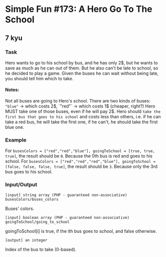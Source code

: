 # Simple Fun #173: A Hero Go To The School
## 7 kyu

### Task

Hero wants to go to his school by bus, and he has only 2$, but he wants to save as much as he can out of them.
But he also can't be late to school, so he decided to play a game.
Given the buses he can wait without being late, you should tell him which to take.

#### Notes:
Not all buses are going to Hero's school.
There are two kinds of buses: `"blue"` -> which costs 2$, `"red"` -> which costs 1$ (cheaper, right?)
Hero MUST take one of those buses, even if he will pay 2$.
Hero should `take the first bus that goes to his school` and costs less than others, i.e. if he can take a red bus, he will take the first one, if he can't, he should take the first blue one.

### Example
For `busesColors = ["red","red","blue"], goingToSchool = [true, true, true]`, the result should be `0`.
Because the 0th bus is red and goes to his school.
For `busesColors = ["red","red","red","blue"], goingToSchool = [false, false, false, true]`, the result should be `3`.
Because only the 3rd bus goes to his school.

### Input/Output
```
[input] string array (PHP - guaranteed non-associative) busesColors/buses_colors
```
Buses' colors.

```
[input] boolean array (PHP - guaranteed non-associative) goingToSchool/going_to_school
```
goingToSchool[i] is true, if the ith bus goes to school, and false otherwise.


```
[output] an integer
```
Index of the bus to take (0-based).

